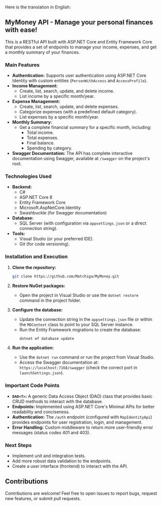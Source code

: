 Here is the translation in English:

## MyMoney API - Manage your personal finances with ease!

This is a RESTful API built with ASP.NET Core and Entity Framework Core that provides a set of endpoints to manage your income, expenses, and get a monthly summary of your finances.

### Main Features

-   **Authentication:** Supports user authentication using ASP.NET Core Identity with custom entities (`PersonWithAccess` and `AccessProfile`).
-   **Income Management:**
    -   Create, list, search, update, and delete income.
    -   List income by a specific month/year.
-   **Expense Management:**
    -   Create, list, search, update, and delete expenses.
    -   Categorize expenses (with a predefined default category).
    -   List expenses by a specific month/year.
-   **Monthly Summary:**
    -   Get a complete financial summary for a specific month, including:
        -   Total income.
        -   Total expenses.
        -   Final balance.
        -   Spending by category.
-   **Swagger Documentation:** The API has complete interactive documentation using Swagger, available at `/swagger` on the project's root.

### Technologies Used

-   **Backend:**
    -   C#
    -   ASP.NET Core 8
    -   Entity Framework Core
    -   Microsoft.AspNetCore.Identity
    -   Swashbuckle (for Swagger documentation)
-   **Database:**
    -   SQL Server (with configuration via `appsettings.json` or a direct connection string).
-   **Tools:**
    -   Visual Studio (or your preferred IDE).
    -   Git (for code versioning).

### Installation and Execution

1.  **Clone the repository:**
    ```bash
    git clone https://github.com/Matchiga/MyMoney.git
    ```

2.  **Restore NuGet packages:**
    -   Open the project in Visual Studio or use the `dotnet restore` command in the project folder.

3.  **Configure the database:**
    -   Update the connection string in the `appsettings.json` file or within the `MDContext` class to point to your SQL Server instance.
    -   Run the Entity Framework migrations to create the database:
        ```bash
        dotnet ef database update
        ```

4.  **Run the application:**
    -   Use the `dotnet run` command or run the project from Visual Studio.
    -   Access the Swagger documentation at: `https://localhost:7168/swagger` (check the correct port in `launchSettings.json`).

### Important Code Points

-   **`DAO<T>`:** A generic Data Access Object (DAO) class that provides basic CRUD methods to interact with the database.
-   **Endpoints:** Implemented using ASP.NET Core's Minimal APIs for better readability and conciseness.
-   **Authentication:** The `/auth` endpoint (configured with `MapIdentityApi`) provides endpoints for user registration, login, and management.
-   **Error Handling:** Custom middleware to return more user-friendly error messages (status codes 401 and 403).

### Next Steps

-   Implement unit and integration tests.
-   Add more robust data validation to the endpoints.
-   Create a user interface (frontend) to interact with the API.

## Contributions

Contributions are welcome! Feel free to open issues to report bugs, request new features, or submit pull requests.
